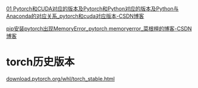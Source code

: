 [01 Pytorch和CUDA对应的版本及Pytorch和Python对应的版本及Python与Anaconda的对应关系_pytorch和cuda对应版本-CSDN博客](https://blog.csdn.net/qq_41946216/article/details/129476095)


[pip安装pytorch出现MemoryError_pytorch memoryerror_菜根檀的博客-CSDN博客](https://blog.csdn.net/cangafuture/article/details/107146717)




# torch历史版本
[download.pytorch.org/whl/torch_stable.html](https://download.pytorch.org/whl/torch_stable.html)